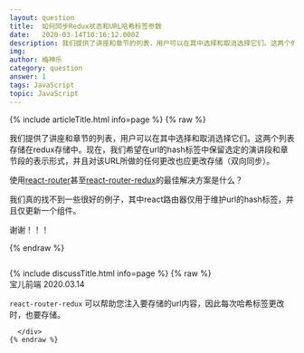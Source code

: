 ```yaml
---
layout: question
title:  如何同步Redux状态和URL哈希标签参数
date:   2020-03-14T10:16:12.000Z
description: 我们提供了讲座和章节的列表，用户可以在其中选择和取消选择它们。这两个列表存储在redux存储中。现在，我们希望在url的hash标签中保留选定的演讲段和章...
img: 
author: 梅神乐
category: question
answer: 1
tags: JavaScript
topic: JavaScript
---
```

<div class="article-root">
  <div class="article">
    {% include articleTitle.html info=page %}
    {% raw %}
    <div class="article-content"><p><font style="vertical-align: inherit;"><font style="vertical-align: inherit;">我们提供了讲座和章节的列表，用户可以在其中选择和取消选择它们。</font><font style="vertical-align: inherit;">这两个列表存储在redux存储中。</font><font style="vertical-align: inherit;">现在，我们希望在url的hash标签中保留选定的演讲段和章节段的表示形式，并且对该URL所做的任何更改也应更改存储（双向同步）。</font></font></p>

<p><font style="vertical-align: inherit;"><font style="vertical-align: inherit;">使用</font></font><a href="https://github.com/reactjs/react-router"><font style="vertical-align: inherit;"><font style="vertical-align: inherit;">react-router</font></font></a><font style="vertical-align: inherit;"><font style="vertical-align: inherit;">甚至</font></font><a href="https://github.com/reactjs/react-router-redux"><font style="vertical-align: inherit;"><font style="vertical-align: inherit;">react-router-redux</font></font></a><font style="vertical-align: inherit;"><font style="vertical-align: inherit;">的最佳解决方案是什么</font><font style="vertical-align: inherit;">？</font></font></p>

<p><font style="vertical-align: inherit;"><font style="vertical-align: inherit;">我们真的找不到一些很好的例子，其中react路由器仅用于维护url的hash标签，并且仅更新一个组件。</font></font></p>

<p><font style="vertical-align: inherit;"><font style="vertical-align: inherit;">谢谢！！！</font></font></p></div>
    {% endraw %}
  </div>
  <p style="height: 0;width:0;overflow: hidden;"> 第1599篇《如何同步Redux状态和URL哈希标签参数》来自Winter(https://github.com/aiyld/aiyld.github.io)的站点</p>
  <div class="discuss-wrapper">
    {% include discussTitle.html info=page %}
    {% raw %}
    <div class="discuss-item">
        <div class="discuss-parent">
          <div class="discuss-meta">
            <span class="discuss-user">宝儿前端</span>
            <span class="discuss-time">2020.03.14</span>
          </div>
          <div class="discuss-comment"><p><code>react-router-redux</code><font style="vertical-align: inherit;"><font style="vertical-align: inherit;"> 可以帮助您注入要存储的url内容，因此每次哈希标签更改时，也要存储。</font></font></p></div>
        </div>
        
      </div>
    {% endraw %}
  </div>
<div>
